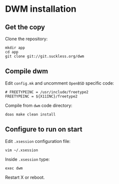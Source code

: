 # DWM installation

## Get the copy

Clone the repository:

```
mkdir app
cd app
git clone git://git.suckless.org/dwm
```

## Compile dwm

Edit `config.mk` and uncomment `OpenBSD` specific code:

```
# FREETYPEINC = /usr/include/freetype2
FREETYPEINC = ${X11INC}/freetype2
```

Compile from `dwm` code directory:

```
doas make clean install
```

## Configure to run on start

Edit `.xsession` configuration file:

```
vim ~/.xsession
```

Inside `.xsession` type:

```
exec dwm
```

Restart X or reboot.